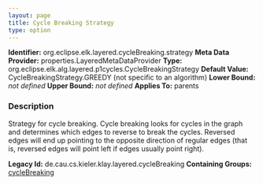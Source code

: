 ```yaml
---
layout: page
title: Cycle Breaking Strategy
type: option
---
```


**Identifier:** org.eclipse.elk.layered.cycleBreaking.strategy
**Meta Data Provider:** properties.LayeredMetaDataProvider
**Type:** org.eclipse.elk.alg.layered.p1cycles.CycleBreakingStrategy
**Default Value:**  CycleBreakingStrategy.GREEDY  (not specific to an algorithm)
**Lower Bound:** *not defined*
**Upper Bound:** *not defined*
**Applies To:** parents

### Description
Strategy for cycle breaking. Cycle breaking looks for cycles in the graph and determines which edges to reverse to break the cycles. Reversed edges will end up pointing to the opposite direction of regular edges (that is, reversed edges will point left if edges usually point right).

**Legacy Id:** de.cau.cs.kieler.klay.layered.cycleBreaking
**Containing Groups:** [cycleBreaking](org-eclipse-elk-layered-cycleBreaking)

